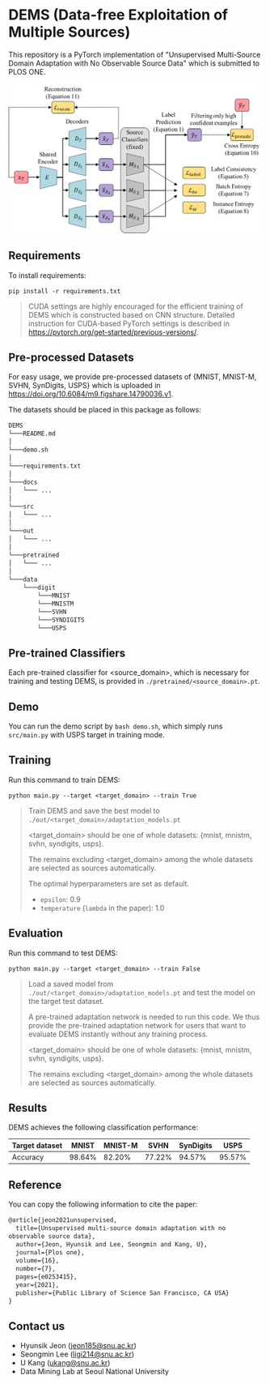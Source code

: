 # DEMS (Data-free Exploitation of Multiple Sources)

This repository is a PyTorch implementation of "Unsupervised Multi-Source Domain Adaptation with No Observable Source Data" which is submitted to PLOS ONE.

<p align="center">
    <img src="docs/Architecture.tif" width="750"\>
</p>



## Requirements

To install requirements:

```setup
pip install -r requirements.txt
```
> CUDA settings are highly encouraged for the efficient training of DEMS which is constructed based on CNN structure.
> Detailed instruction for CUDA-based PyTorch settings is described in <https://pytorch.org/get-started/previous-versions/>.



## Pre-processed Datasets

For easy usage, we provide pre-processed datasets of {MNIST, MNIST-M, SVHN, SynDigits, USPS} which is uploaded in <https://doi.org/10.6084/m9.figshare.14790036.v1>.

The datasets should be placed in this package as follows:
```
DEMS
└───README.md
│
└───demo.sh
│
└───requirements.txt
│
└───docs
│   └─── ...
│
└───src
│   └─── ...
│
└───out
│   └─── ...
│
└───pretrained
│   └─── ...   
│
└───data
    └───digit
        └───MNIST   
        └───MNISTM
        └───SVHN
        └───SYNDIGITS
        └───USPS
```



## Pre-trained Classifiers

Each pre-trained classifier for <source_domain>, which is necessary for training and testing DEMS, is provided in ```./pretrained/<source_domain>.pt```.



## Demo

You can run the demo script by ```bash demo.sh```, which simply runs ```src/main.py``` with USPS target in training mode.



## Training

Run this command to train DEMS:

```train
python main.py --target <target_domain> --train True
```
> Train DEMS and save the best model to ```./out/<target_domain>/adaptation_models.pt```
>
> <target_domain> should be one of whole datasets: {mnist, mnistm, svhn, syndigits, usps}.
>
> The remains excluding <target_domain> among the whole datasets are selected as sources automatically.
>
> The optimal hyperparameters are set as default.
>
> - ```epsilon```: 0.9
> - ```temperature``` (```lambda``` in the paper): 1.0



## Evaluation

Run this command to test DEMS:

```eval
python main.py --target <target_domain> --train False
```
> Load a saved model from ```./out/<target_domain>/adaptation_models.pt``` and test the model on the target test dataset.
>
> A pre-trained adaptation network is needed to run this code. We thus provide the pre-trained adaptation network for users that want to evaluate DEMS instantly without any training process.
>
> <target_domain> should be one of whole datasets: {mnist, mnistm, svhn, syndigits, usps}.
>
> The remains excluding <target_domain> among the whole datasets are selected as sources automatically.



## Results

DEMS achieves the following classification performance:

| Target dataset | MNIST  | MNIST-M | SVHN   | SynDigits | USPS   |
| -------------- | ------ | ------- | ------ | --------- | ------ |
| Accuracy       | 98.64% | 82.20%  | 77.22% | 94.57%    | 95.57% |


## Reference
You can copy the following information to cite the paper:
```
@article{jeon2021unsupervised,
  title={Unsupervised multi-source domain adaptation with no observable source data},
  author={Jeon, Hyunsik and Lee, Seongmin and Kang, U},
  journal={Plos one},
  volume={16},
  number={7},
  pages={e0253415},
  year={2021},
  publisher={Public Library of Science San Francisco, CA USA}
}
```


## Contact us
- Hyunsik Jeon (jeon185@snu.ac.kr)
- Seongmin Lee (ligi214@snu.ac.kr)
- U Kang (ukang@snu.ac.kr)
- Data Mining Lab at Seoul National University
